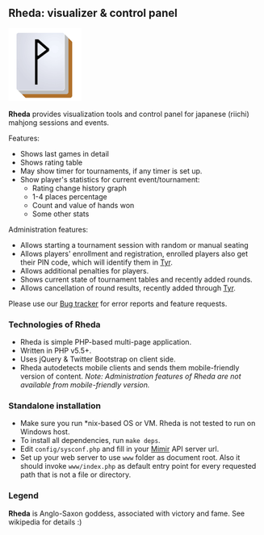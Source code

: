 ## Rheda: visualizer & control panel
![Rheda](www/assets/ico/rhedahires.png?raw=true "Rheda")

**Rheda** provides visualization tools and control panel for japanese (riichi) mahjong sessions and events. 

Features:

- Shows last games in detail
- Shows rating table
- May show timer for tournaments, if any timer is set up.
- Show player's statistics for current event/tournament:
  - Rating change history graph
  - 1-4 places percentage
  - Count and value of hands won
  - Some other stats

Administration features:

- Allows starting a tournament session with random or manual seating
- Allows players' enrollment and registration, enrolled players also get their PIN code, which will identify them in 
[Tyr](https://github.com/MahjongPantheon/pantheon/tree/master/Tyr).
- Allows additional penalties for players.
- Shows current state of tournament tables and recently added rounds.
- Allows cancellation of round results, recently added through [Tyr](https://github.com/MahjongPantheon/pantheon/tree/master/Tyr).

Please use our [Bug tracker](https://pantheon.myjetbrains.com/youtrack/issues/RHEDA) for error reports and feature requests.

### Technologies of Rheda

- Rheda is simple PHP-based multi-page application.
- Written in PHP v5.5+.
- Uses jQuery & Twitter Bootstrap on client side.
- Rheda autodetects mobile clients and sends them mobile-friendly version of content. *Note: Administration 
features of Rheda are not available from mobile-friendly version.*

### Standalone installation

- Make sure you run *nix-based OS or VM. Rheda is not tested to run on Windows host.
- To install all dependencies, run `make deps`.
- Edit `config/sysconf.php` and fill in your [Mimir](https://github.com/MahjongPantheon/pantheon/tree/master/Mimir) API server url.
- Set up your web server to use `www` folder as document root. Also it should invoke 
`www/index.php` as default entry point for every requested path that is not a file or directory.

### Legend

**Rheda** is Anglo-Saxon goddess, associated with victory and fame. See wikipedia for details :)
